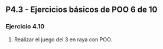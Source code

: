 ## P4.3 - Ejercicios básicos de POO 6 de 10

### **Ejercicio 4.10**

1. Realizar el juego del 3 en raya con POO.